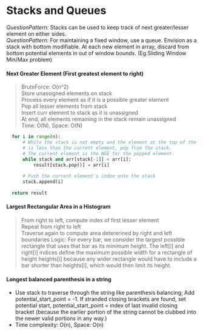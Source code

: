 # Stacks and Queues
*QuestionPattern*: Stacks can be used to keep track of next greater/lesser element on either sides. <br>
*QuestionPattern*: For maintaining a fixed window, use a queue. Envision as a stack with bottom modifiable. At each new element in array, discard from bottom potential elements in out of window bounds. (Eg.Sliding Window Min/Max problem)

#### Next Greater Element (First greatest element to right)  
> BruteForce: O(n^2)  
> Store unassigned elements on stack  
> Process every element as if it is a possible greater element  
> Pop all lesser elements from stack  
> Insert curr element to stack as it is unassigned  
> At end, all elements remaining in the stack remain unassigned  
> Time: O(N), Space: O(N)
```python
  for i in range(n):
      # While the stack is not empty and the element at the top of the stack
      # is less than the current element, pop from the stack.
      # The current element is the NGE for the popped element.
      while stack and arr[stack[-1]] < arr[i]:
          result[stack.pop()] = arr[i]
      
      # Push the current element's index onto the stack
      stack.append(i)
  
  return result
```

#### Largest Rectangular Area in a Histogram
> From right to left, compute index of first lesser element  
> Repeat from right to left  
> Traverse again to compute area detererined by right and left boundaries
> Logic: For every bar, we consider the largest possible rectangle that uses that bar as its minimum height. The left[i] and right[i] indices define the maximum possible width for a rectangle of height heights[i] because any wider rectangle would have to include a bar shorter than heights[i], which would then limit its height.

#### Longest balanced parenthesis in a string
* Use stack to traverse through the string like parenthesis balancing; Add potential_start_point = -1. If stranded closing brackets are found, set potential start, potential_start_point = index of last invalid closing bracket (because the earlier portion of the string cannot be clubbed into the newer valid portions in any way.)
* Time complexity: O(n), Space: O(n)

